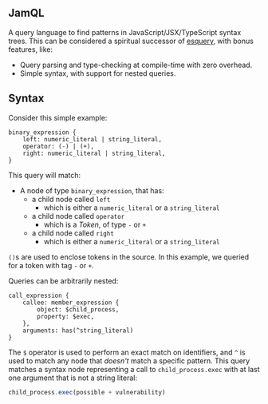
## JamQL

A query language to find patterns in JavaScript/JSX/TypeScript syntax trees.
This can be considered a spiritual successor of [esquery](https://github.com/estools/esquery), with 
bonus features, like:
- Query parsing and type-checking at compile-time with zero overhead.
- Simple syntax, with support for nested queries.

## Syntax

Consider this simple example:

```
binary_expression {
    left: numeric_literal | string_literal,
    operator: (-) | (+),
    right: numeric_literal | string_literal,
}
```

This query will match:
- A node of type `binary_expression`, that has:
    - a child node called `left`
        - which is either a `numeric_literal` or a `string_literal`
    - a child node called `operator`
        - which is a *Token*, of type `-` or `+`
    - a child node called `right`
        - which is either a `numeric_literal` or a `string_literal`

`()`s are used to enclose tokens in the source.
In this example, we queried for a token with tag `-` or `+`.

Queries can be arbitrarily nested:

```
call_expression {
	callee: member_expression {
		object: $child_process,
		property: $exec,
	},
	arguments: has(^string_literal)
}
```

The `$` operator is used to perform an exact match on identifiers,
and `^` is used to match any node that *doesn't* match a specific pattern.
This query matches a syntax node representing a call to `child_process.exec`
with at last one argument that is not a string literal:

```js
child_process.exec(possible + vulnerability)
```

